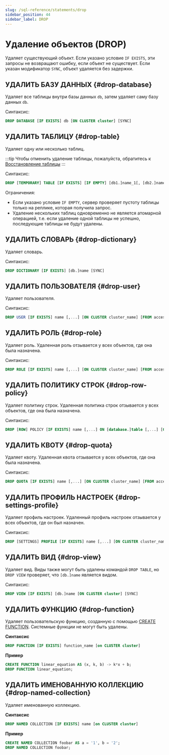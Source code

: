 ```yaml
---
slug: /sql-reference/statements/drop
sidebar_position: 44
sidebar_label: DROP
---
```



# Удаление объектов (DROP)

Удаляет существующий объект. Если указано условие `IF EXISTS`, эти запросы не возвращают ошибку, если объект не существует. Если указан модификатор `SYNC`, объект удаляется без задержки.

## УДАЛИТЬ БАЗУ ДАННЫХ {#drop-database}

Удаляет все таблицы внутри базы данных `db`, затем удаляет саму базу данных `db`.

Синтаксис:

``` sql
DROP DATABASE [IF EXISTS] db [ON CLUSTER cluster] [SYNC]
```

## УДАЛИТЬ ТАБЛИЦУ {#drop-table}

Удаляет одну или несколько таблиц.

:::tip
Чтобы отменить удаление таблицы, пожалуйста, обратитесь к [Восстановление таблицы](/sql-reference/statements/undrop.md)
:::

Синтаксис:

``` sql
DROP [TEMPORARY] TABLE [IF EXISTS] [IF EMPTY] [db1.]name_1[, [db2.]name_2, ...] [ON CLUSTER cluster] [SYNC]
```

Ограничения:
- Если указано условие `IF EMPTY`, сервер проверяет пустоту таблицы только на реплике, которая получила запрос.  
- Удаление нескольких таблиц одновременно не является атомарной операцией, т.е. если удаление одной таблицы не успешно, последующие таблицы не будут удалены.

## УДАЛИТЬ СЛОВАРЬ {#drop-dictionary}

Удаляет словарь.

Синтаксис:

``` sql
DROP DICTIONARY [IF EXISTS] [db.]name [SYNC]
```

## УДАЛИТЬ ПОЛЬЗОВАТЕЛЯ {#drop-user}

Удаляет пользователя.

Синтаксис:

``` sql
DROP USER [IF EXISTS] name [,...] [ON CLUSTER cluster_name] [FROM access_storage_type]
```

## УДАЛИТЬ РОЛЬ {#drop-role}

Удаляет роль. Удаленная роль отзывается у всех объектов, где она была назначена.

Синтаксис:

``` sql
DROP ROLE [IF EXISTS] name [,...] [ON CLUSTER cluster_name] [FROM access_storage_type]
```

## УДАЛИТЬ ПОЛИТИКУ СТРОК {#drop-row-policy}

Удаляет политику строк. Удаленная политика строк отзывается у всех объектов, где она была назначена.

Синтаксис:

``` sql
DROP [ROW] POLICY [IF EXISTS] name [,...] ON [database.]table [,...] [ON CLUSTER cluster_name] [FROM access_storage_type]
```

## УДАЛИТЬ КВОТУ {#drop-quota}

Удаляет квоту. Удаленная квота отзывается у всех объектов, где она была назначена.

Синтаксис:

``` sql
DROP QUOTA [IF EXISTS] name [,...] [ON CLUSTER cluster_name] [FROM access_storage_type]
```

## УДАЛИТЬ ПРОФИЛЬ НАСТРОЕК {#drop-settings-profile}

Удаляет профиль настроек. Удаленный профиль настроек отзывается у всех объектов, где он был назначен.

Синтаксис:

``` sql
DROP [SETTINGS] PROFILE [IF EXISTS] name [,...] [ON CLUSTER cluster_name] [FROM access_storage_type]
```

## УДАЛИТЬ ВИД {#drop-view}

Удаляет вид. Виды также могут быть удалены командой `DROP TABLE`, но `DROP VIEW` проверяет, что `[db.]name` является видом.

Синтаксис:

``` sql
DROP VIEW [IF EXISTS] [db.]name [ON CLUSTER cluster] [SYNC]
```

## УДАЛИТЬ ФУНКЦИЮ {#drop-function}

Удаляет пользовательскую функцию, созданную с помощью [CREATE FUNCTION](./create/function.md).
Системные функции не могут быть удалены.

**Синтаксис**

``` sql
DROP FUNCTION [IF EXISTS] function_name [on CLUSTER cluster]
```

**Пример**

``` sql
CREATE FUNCTION linear_equation AS (x, k, b) -> k*x + b;
DROP FUNCTION linear_equation;
```

## УДАЛИТЬ ИМЕНОВАННУЮ КОЛЛЕКЦИЮ {#drop-named-collection}

Удаляет именованную коллекцию.

**Синтаксис**

``` sql
DROP NAMED COLLECTION [IF EXISTS] name [on CLUSTER cluster]
```

**Пример**

``` sql
CREATE NAMED COLLECTION foobar AS a = '1', b = '2';
DROP NAMED COLLECTION foobar;
```
